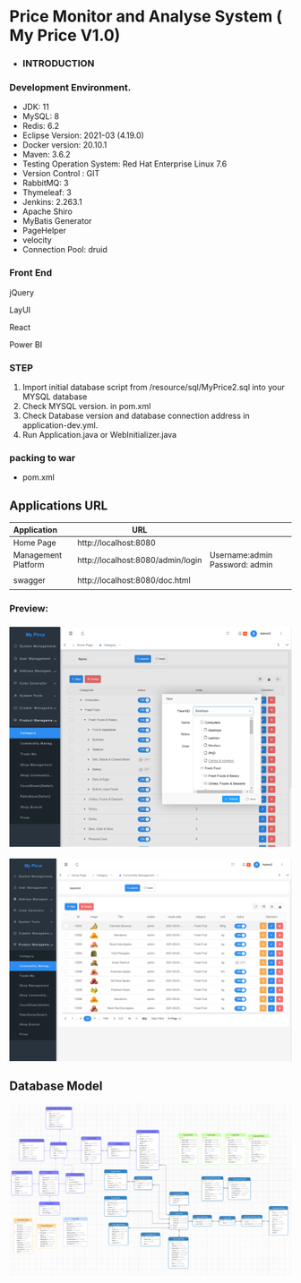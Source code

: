 # Price Monitor and Analyse  System ( My Price V1.0) 

- ### **INTRODUCTION**



### Development Environment.
- JDK: 11
- MySQL: 8
- Redis: 6.2
- Eclipse Version: 2021-03 (4.19.0)
- Docker version: 20.10.1
- Maven: 3.6.2
- Testing Operation System: Red Hat Enterprise Linux 7.6
- Version Control : GIT 
- RabbitMQ: 3
- Thymeleaf: 3
- Jenkins: 2.263.1
- Apache Shiro
- MyBatis Generator
- PageHelper
- velocity
- Connection Pool: druid



### Front End

jQuery

LayUI

React



Power BI


### STEP 
1. Import initial database script from  /resource/sql/MyPrice2.sql into your MYSQL database
2. Check MYSQL version. in pom.xml 
3. Check  Database version and database connection address in application-dev.yml.
4. Run Application.java  or WebInitializer.java
### packing to war
-  pom.xml 

## Applications URL

| Application         | URL                               |                                   |
| :------------------ | --------------------------------- | --------------------------------- |
| Home Page           | http://localhost:8080             |                                   |
| Management Platform | http://localhost:8080/admin/login | Username:admin    Password: admin |
|                     |                                   |                                   |
| swagger             | http://localhost:8080/doc.html    |                                   |
|                     |                                   |                                   |


###  Preview:

### ![Category](src/main/resources/doc/Category.png)



![Commodity](src/main/resources/doc/productList.png)

 



## Database Model

![Commodity](src/main/resources/doc/ER_v1.png)